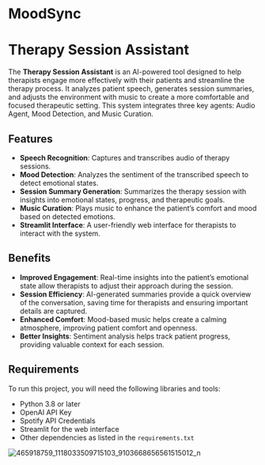 # MoodSync
# Therapy Session Assistant

The **Therapy Session Assistant** is an AI-powered tool designed to help therapists engage more effectively with their patients and streamline the therapy process. It analyzes patient speech, generates session summaries, and adjusts the environment with music to create a more comfortable and focused therapeutic setting. This system integrates three key agents: Audio Agent, Mood Detection, and Music Curation.

## Features

- **Speech Recognition**: Captures and transcribes audio of therapy sessions.
- **Mood Detection**: Analyzes the sentiment of the transcribed speech to detect emotional states.
- **Session Summary Generation**: Summarizes the therapy session with insights into emotional states, progress, and therapeutic goals.
- **Music Curation**: Plays music to enhance the patient’s comfort and mood based on detected emotions.
- **Streamlit Interface**: A user-friendly web interface for therapists to interact with the system.

## Benefits

- **Improved Engagement**: Real-time insights into the patient’s emotional state allow therapists to adjust their approach during the session.
- **Session Efficiency**: AI-generated summaries provide a quick overview of the conversation, saving time for therapists and ensuring important details are captured.
- **Enhanced Comfort**: Mood-based music helps create a calming atmosphere, improving patient comfort and openness.
- **Better Insights**: Sentiment analysis helps track patient progress, providing valuable context for each session.

## Requirements

To run this project, you will need the following libraries and tools:

- Python 3.8 or later
- OpenAI API Key
- Spotify API Credentials
- Streamlit for the web interface
- Other dependencies as listed in the `requirements.txt`


![465918759_1118033509715103_9103668656561515012_n](https://github.com/user-attachments/assets/b5541de5-83a3-4a15-94ac-c6dfb021be1a)
